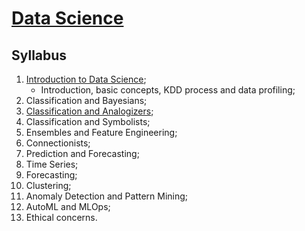 # [Data Science](https://fenix.tecnico.ulisboa.pt/disciplinas/CDadosi2/2023-2024/1-semestre)

## Syllabus

1. [Introduction to Data Science](./01-introduction-to-data-science.md);
   * Introduction, basic concepts, KDD process and data profiling;
2. Classification and Bayesians;
3. [Classification and Analogizers](./03-classification-and-analogizers.md);
4. Classification and Symbolists;
5. Ensembles and Feature Engineering;
6. Connectionists;
7. Prediction and Forecasting;
8. Time Series;
9.  Forecasting;
10. Clustering;
11. Anomaly Detection and Pattern Mining;
12. AutoML and MLOps;
13. Ethical concerns.